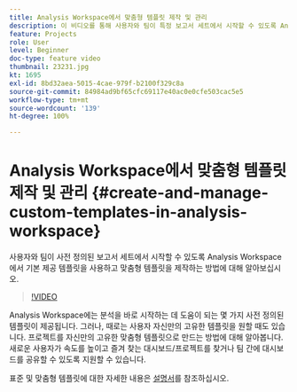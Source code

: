 ```yaml
---
title: Analysis Workspace에서 맞춤형 템플릿 제작 및 관리
description: 이 비디오를 통해 사용자와 팀이 특정 보고서 세트에서 시작할 수 있도록 Analysis Workspace에서 맞춤형 템플릿을 제작하는 방법에 대해 알아보십시오.
feature: Projects
role: User
level: Beginner
doc-type: feature video
thumbnail: 23231.jpg
kt: 1695
exl-id: 8bd32aea-5015-4cae-979f-b2100f329c8a
source-git-commit: 84984ad9bf65cfc69117e40ac0e0cfe503cac5e5
workflow-type: tm+mt
source-wordcount: '139'
ht-degree: 100%

---
```


# Analysis Workspace에서 맞춤형 템플릿 제작 및 관리 {#create-and-manage-custom-templates-in-analysis-workspace}

사용자와 팀이 사전 정의된 보고서 세트에서 시작할 수 있도록 Analysis Workspace에서 기본 제공 템플릿을 사용하고 맞춤형 템플릿을 제작하는 방법에 대해 알아보십시오.

>[!VIDEO](https://video.tv.adobe.com/v/23231/?quality=12&learn=on)

Analysis Workspace에는 분석을 바로 시작하는 데 도움이 되는 몇 가지 사전 정의된 템플릿이 제공됩니다. 그러나, 때로는 사용자 자신만의 고유한 템플릿을 원할 때도 있습니다. 프로젝트를 자신만의 고유한 맞춤형 템플릿으로 만드는 방법에 대해 알아봅니다. 새로운 사용자가 속도를 높이고 즐겨 찾는 대시보드/프로젝트를 찾거나 팀 간에 대시보드를 공유할 수 있도록 지원할 수 있습니다.

표준 및 맞춤형 템플릿에 대한 자세한 내용은 [설명서](https://experienceleague.adobe.com/docs/analytics/analyze/analysis-workspace/build-workspace-project/starter-projects.html)를 참조하십시오.

